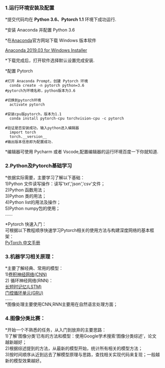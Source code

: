 

### 1.运行环境安装及配置
   \*提交代码均在 **Python 3.6、Pytorch 1.1** 环境下成功运行.

   \*安装 Anaconda 并配置 Python 3.6
  
   \*在[Anaconda](http://jianshu.com)官方网站下载 Windows 版本软件
  
   [Anaconda 2019.03 for Windows Installer](https://repo.anaconda.com/archive/Anaconda3-2019.03-Windows-x86_64.exe)
  
   \*下载完成后，打开软件选择默认设置完成安装.
  
  
   \*配置 Pytorch 
  ```
  #打开 Anaconda Prompt，创建 Pytorch 环境
    conda create -n pytorch python=3.6
  #pytorch为环境名称，python版本为3.6
  
  #切换到pytorch环境
    activate pytorch
  
  #安装cpu版pytorch，版本为1.1
    conda install pytorch-cpu torchvision-cpu -c pytorch
  
  #验证是否安装成功，输入python进入编辑器
    import torch
    torch.__version__
  #输出版本信息即为配置成功.
  ```

   \*编辑器可使用 Pycharm 或者 Vscode,配置编辑器的运行环境百度一下你就知道.
  
### 2.Python及Pytorch基础学习  
   \*依据实际需要，主要学习了解以下基础：  
            1)Python 文件读写操作：读写'txt','json','csv'文件；  
            2)Python 函数用法；  
            3)Python 类的用法；  
            4)Python list的用法及操作；  
            5)Python numpy包的使用；  
            ......  
      
   \*Pytorch 快速入门：  
            可根据以下教程顺序快速学习Pytorch相关的使用方法与构建深度网络的基本框架：  
            [PyTorch 中文手册](https://github.com/zergtant/pytorch-handbook.git)  
      
### 3.机器学习相关原理：  
   \*主要了解经典、常用的模型：  
            1)[卷积神经网络(CNN)](https://www.cnblogs.com/skyfsm/p/6790245.html)  
            2) 循环神经网络(RNN)：  
               [长短时记忆(LSTM)](https://www.cnblogs.com/wangduo/p/6773601.html?utm_source=itdadao&utm_medium=referral)  
               [门控循环单元(GRU)](https://www.cnblogs.com/jiangxinyang/p/9376021.html)  
               ......  
   \*图像处理主要使用CNN,RNN主要用在自然语言处理方面；  
  
### 4.图像分类比赛：  
   \*开始一个不熟悉的任务，从入门到放弃的主要思路：  
            1)了解‘图像分类’已有的方法和模型：使用Google学术搜索‘图像分类综述’，论文越新越好；  
            2)根据综述提到的方法，从最新的模型开始，统计所有相关的模型方法；  
            3)按时间顺序从近到远去了解模型原理与思路，查找相关实现代码来复现；一般越新的模型效果越好。  
